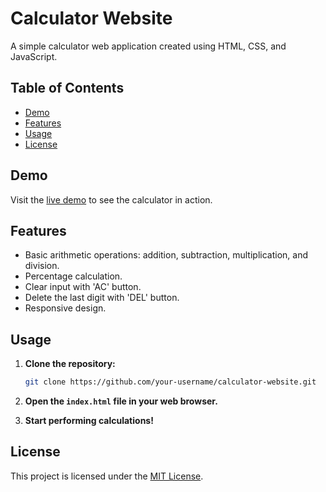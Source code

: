 # Calculator Website

A simple calculator web application created using HTML, CSS, and JavaScript.

## Table of Contents

- [Demo](#demo)
- [Features](#features)
- [Usage](#usage)
- [License](#license)

## Demo

Visit the [live demo](https://codepen.io/khawla-14/pen/dyrYQbQ) to see the calculator in action.

## Features

- Basic arithmetic operations: addition, subtraction, multiplication, and division.
- Percentage calculation.
- Clear input with 'AC' button.
- Delete the last digit with 'DEL' button.
- Responsive design.

## Usage

1. **Clone the repository:**

    ```bash
    git clone https://github.com/your-username/calculator-website.git
    ```

2. **Open the `index.html` file in your web browser.**

3. **Start performing calculations!**

## License

This project is licensed under the [MIT License](LICENSE).